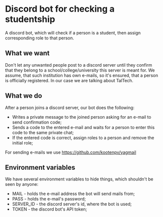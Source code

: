 # Discord bot for checking a studentship
A discord bot, which will check if a person is a student, then assign corresponding role to that person.

## What we want
Don't let any unwanted people post to a discord server until they confirm that they belong to a school/college/university this server is meant for. We assume, that such institution has own e-mails, so it's ensured, that a person is officially registered. In our case we are talking about TalTech.

## What we do
After a person joins a discord server, our bot does the following:

- Writes a private message to the joined person asking for an e-mail to send confirmation code;
- Sends a code to the entered e-mail and waits for a person to enter this code to the same private chat;
- If the entered code is correct, assign roles to a person and remove the initial role;

For sending e-mails we use https://github.com/kootenpv/yagmail

## Environment variables
We have several environment variables to hide things, which shouldn't be seen by anyone:

- MAIL - holds the e-mail address the bot will send mails from;
- PASS - holds the e-mail's password;
- SERVER_ID - the discord server's id, where the bot is used;
- TOKEN - the discord bot's API token;
